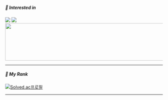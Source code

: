 
<div align = left>

</div>

  

##### 🌱 Interested in

<div align=left>
<img src="https://img.shields.io/badge/java-007396?style=flat-square&logo=java&logoColor=white"> 
<img src="https://img.shields.io/badge/Spring Boot-6DB33F?style=flat-square&logo=spring boot&logoColor=white">
</div>



<a href="https://github.com/devxb/gitanimals">
  <img
    src="https://render.gitanimals.org/lines/hyeonda02?pet-id=619027654971594612"
    width="600"
    height="120"
  />
</a>
  

<hr>


##### 🥈 My Rank
<div align=left>


[![Solved.ac프로필](http://mazassumnida.wtf/api/v2/generate_badge?boj=dadah)](https://solved.ac/dadah)

</div>
<hr>


